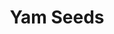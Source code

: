 ---
templateKey: blog-post
featuredpost: false
featuredimage: /assets/Yam_Seeds.png
title: Yam Seeds
description: Seed
testfield: 984
---